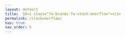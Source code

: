 ```yaml
---
layout: default
title:  SO<i class="fa-brands fa-stack-overflow"></i>
permalink: /stackoverflow/
nav: true
nav_order: 5
---
```

